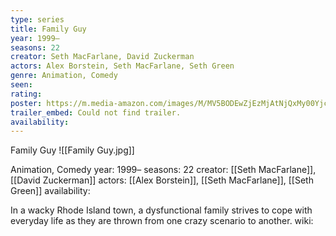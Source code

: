 ```yaml
---
type: series
title: Family Guy
year: 1999–
seasons: 22
creator: Seth MacFarlane, David Zuckerman
actors: Alex Borstein, Seth MacFarlane, Seth Green
genre: Animation, Comedy
seen:
rating: 
poster: https://m.media-amazon.com/images/M/MV5BODEwZjEzMjAtNjQxMy00Yjc4LWFlMDAtYjhjZTAxNDU3OTg3XkEyXkFqcGdeQXVyOTM2NTM4MjA@._V1_SX300.jpg
trailer_embed: Could not find trailer.
availability:
---
```

Family Guy
![[Family Guy.jpg]]

Animation, Comedy
year: 1999–
seasons: 22
creator: [[Seth MacFarlane]], [[David Zuckerman]]
actors: [[Alex Borstein]], [[Seth MacFarlane]], [[Seth Green]]
availability:

In a wacky Rhode Island town, a dysfunctional family strives to cope with everyday life as they are thrown from one crazy scenario to another.
wiki: 


